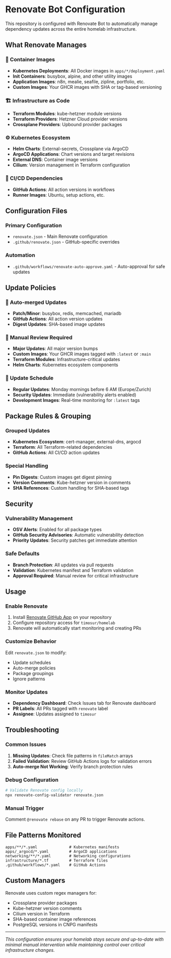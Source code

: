 # Renovate Bot Configuration

This repository is configured with Renovate Bot to automatically manage dependency updates across the entire homelab infrastructure.

## What Renovate Manages

### 🐳 Container Images

- **Kubernetes Deployments**: All Docker images in `apps/*/deployment.yaml`
- **Init Containers**: busybox, alpine, and other utility images
- **Application Images**: n8n, mealie, seafile, zipline, portfolio, etc.
- **Custom Images**: Your GHCR images with SHA or tag-based versioning

### 🏗️ Infrastructure as Code

- **Terraform Modules**: kube-hetzner module versions
- **Terraform Providers**: Hetzner Cloud provider versions
- **Crossplane Providers**: Upbound provider packages

### ⚙️ Kubernetes Ecosystem

- **Helm Charts**: External-secrets, Crossplane via ArgoCD
- **ArgoCD Applications**: Chart versions and target revisions
- **External DNS**: Container image versions
- **Cilium**: Version management in Terraform configuration

### 🔧 CI/CD Dependencies

- **GitHub Actions**: All action versions in workflows
- **Runner Images**: Ubuntu, setup actions, etc.

## Configuration Files

### Primary Configuration

- `renovate.json` - Main Renovate configuration
- `.github/renovate.json` - GitHub-specific overrides

### Automation

- `.github/workflows/renovate-auto-approve.yaml` - Auto-approval for safe updates

## Update Policies

### 🚀 Auto-merged Updates

- **Patch/Minor**: busybox, redis, memcached, mariadb
- **GitHub Actions**: All action version updates
- **Digest Updates**: SHA-based image updates

### 👀 Manual Review Required

- **Major Updates**: All major version bumps
- **Custom Images**: Your GHCR images tagged with `:latest` or `:main`
- **Terraform Modules**: Infrastructure-critical updates
- **Helm Charts**: Kubernetes ecosystem components

### 📅 Update Schedule

- **Regular Updates**: Monday mornings before 6 AM (Europe/Zurich)
- **Security Updates**: Immediate (vulnerability alerts enabled)
- **Development Images**: Real-time monitoring for `:latest` tags

## Package Rules & Grouping

### Grouped Updates

- **Kubernetes Ecosystem**: cert-manager, external-dns, argocd
- **Terraform**: All Terraform-related dependencies
- **GitHub Actions**: All CI/CD action updates

### Special Handling

- **Pin Digests**: Custom images get digest pinning
- **Version Comments**: Kube-hetzner version in comments
- **SHA References**: Custom handling for SHA-based tags

## Security

### Vulnerability Management

- **OSV Alerts**: Enabled for all package types
- **GitHub Security Advisories**: Automatic vulnerability detection
- **Priority Updates**: Security patches get immediate attention

### Safe Defaults

- **Branch Protection**: All updates via pull requests
- **Validation**: Kubernetes manifest and Terraform validation
- **Approval Required**: Manual review for critical infrastructure

## Usage

### Enable Renovate

1. Install [Renovate GitHub App](https://github.com/apps/renovate) on your repository
2. Configure repository access for `timosur/homelab`
3. Renovate will automatically start monitoring and creating PRs

### Customize Behavior

Edit `renovate.json` to modify:

- Update schedules
- Auto-merge policies
- Package groupings
- Ignore patterns

### Monitor Updates

- **Dependency Dashboard**: Check Issues tab for Renovate dashboard
- **PR Labels**: All PRs tagged with `renovate` label
- **Assignee**: Updates assigned to `timosur`

## Troubleshooting

### Common Issues

1. **Missing Updates**: Check file patterns in `fileMatch` arrays
2. **Failed Validation**: Review GitHub Actions logs for validation errors
3. **Auto-merge Not Working**: Verify branch protection rules

### Debug Configuration

```bash
# Validate Renovate config locally
npx renovate-config-validator renovate.json
```

### Manual Trigger

Comment `@renovate rebase` on any PR to trigger Renovate actions.

## File Patterns Monitored

```
apps/**/*.yaml              # Kubernetes manifests
apps/_argocd/*.yaml         # ArgoCD applications
networking/**/*.yaml        # Networking configurations
infrastructure/*.tf         # Terraform files
.github/workflows/*.yaml    # GitHub Actions
```

## Custom Managers

Renovate uses custom regex managers for:

- Crossplane provider packages
- Kube-hetzner version comments
- Cilium version in Terraform
- SHA-based container image references
- PostgreSQL versions in CNPG manifests

---

_This configuration ensures your homelab stays secure and up-to-date with minimal manual intervention while maintaining control over critical infrastructure changes._
